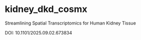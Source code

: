 # kidney_dkd_cosmx
Streamlining Spatial Transcriptomics for Human Kidney Tissue

DOI: 10.1101/2025.09.02.673834
